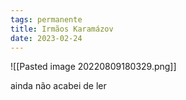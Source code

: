 ```yaml
---
tags: permanente
title: Irmãos Karamázov
date: 2023-02-24
---
```

![[Pasted image 20220809180329.png]]

ainda não acabei de ler